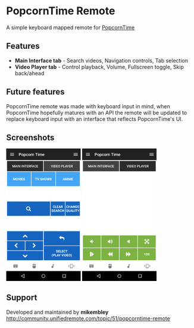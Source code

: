 # PopcornTime Remote
A simple keyboard mapped remote for [PopcornTime](https://popcorntime.io)

## Features
* **Main Interface tab** - Search videos, Navigation controls, Tab selection
* **Video Player tab** - Control playback, Volume, Fullscreen toggle, Skip back/ahead

## Future features
PopcornTime remote was made with keyboard input in mind, when PopcornTime hopefully matures with an API the remote will be updated to replace keyboard input with an interface that reflects PopcornTime's UI.

## Screenshots
<img alt="Main interface interface of PopcornTime remote" src="screen1.png" width="200"> 
<img alt="Video player interface of PopcornTime remote" src="screen2.png" width="200">

## Support
Developed and maintained by **mikembley**  
http://community.unifiedremote.com/topic/51/popcorntime-remote

